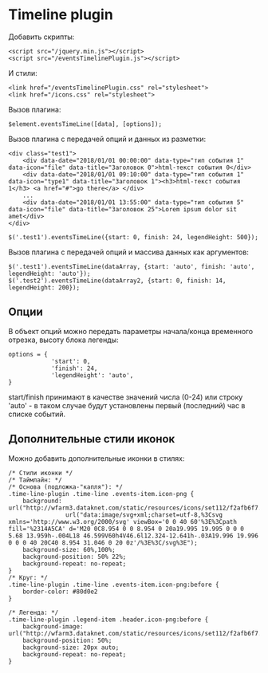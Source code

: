 # Timeline plugin

Добавить скрипты:

```
<script src="/jquery.min.js"></script>
<script src="/eventsTimelinePlugin.js"></script>
```

И стили:

```
<link href="/eventsTimelinePlugin.css" rel="stylesheet">
<link href="/icons.css" rel="stylesheet">
```

Вызов плагина:
```
$element.eventsTimeLine([data], [options]);
```

Вызов плагина с передачей опций и данных из разметки:
```
<div class="test1">
    <div data-date="2018/01/01 00:00:00" data-type="тип события 1" data-icon="file" data-title="Заголовок 0">html-текст события 0</div>
    <div data-date="2018/01/01 09:10:00" data-type="тип события 1" data-icon="type1" data-title="Заголовок 1"><h3>html-текст события 1</h3> <a href="#">go there</a> </div>
    ...
    <div data-date="2018/01/01 13:55:00" data-type="тип события 5" data-icon="file" data-title="Заголовок 25">Lorem ipsum dolor sit amet</div>
</div>
```
```
$('.test1').eventsTimeLine({start: 0, finish: 24, legendHeight: 500});
```

Вызов плагина с передачей опций и массива данных как аргументов:

```
$('.test1').eventsTimeLine(dataArray, {start: 'auto', finish: 'auto', legendHeight: 'auto'});
$('.test2').eventsTimeLine(dataArray2, {start: 0, finish: 14, legendHeight: 200});
``` 

## Опции

В объект опций можно передать параметры начала/конца временного отрезка, высоту блока легенды:
```
options = {
            'start': 0,
            'finish': 24,
            'legendHeight': 'auto',
}
```

start/finish принимают в качестве значений числа (0-24) или строку 'auto' - в таком случае будут установлены первый (последний) час в списке событий. 

## Дополнительные стили иконок

Можно добавить дополнительные иконки в стилях:

```
/* Стили иконки */
/* Таймлайн: */
/* Основа (подложка-"капля"): */
.time-line-plugin .time-line .events-item.icon-png {
    background: url("http://wfarm3.dataknet.com/static/resources/icons/set112/f2afb6f7.png"),
                url("data:image/svg+xml;charset=utf-8,%3Csvg xmlns='http://www.w3.org/2000/svg' viewBox='0 0 40 60'%3E%3Cpath fill='%2314A5CA' d='M20 0C8.954 0 0 8.954 0 20a19.995 19.995 0 0 0 5.68 13.959h-.004L18 46.599V60h4V46.6l12.324-12.641h-.03A19.996 19.996 0 0 0 40 20C40 8.954 31.046 0 20 0z'/%3E%3C/svg%3E");
    background-size: 60%,100%;
    background-position: 50% 22%;
    background-repeat: no-repeat;
}
/* Круг: */
.time-line-plugin .time-line .events-item.icon-png:before {
    border-color: #80d0e2
}

/* Легенда: */
.time-line-plugin .legend-item .header.icon-png:before {
    background-image: url("http://wfarm3.dataknet.com/static/resources/icons/set112/f2afb6f7.png");
    background-position: 50%;
    background-size: 20px auto;
    background-repeat: no-repeat;
}
```
